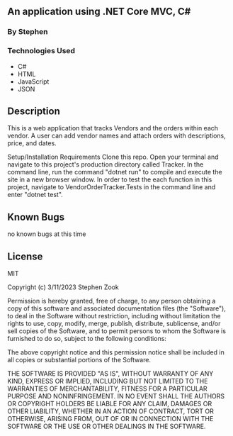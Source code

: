 ## An application using .NET Core MVC, C#
### By Stephen
### Technologies Used
* C#
* HTML
* JavaScript
* JSON
## Description
This is a web application that tracks Vendors and the orders within each vendor. A user can add vendor names and attach orders with descriptions, price, and dates.

Setup/Installation Requirements
Clone this repo.
Open your terminal and navigate to this project's production directory called Tracker.
In the command line, run the command "dotnet run" to compile and execute the site in a new browser window.
In order to test the each function in this project, navigate to VendorOrderTracker.Tests in the command line and enter "dotnet test".
## Known Bugs
no known bugs at this time

## License
MIT

Copyright (c) 3/11/2023 Stephen Zook

Permission is hereby granted, free of charge, to any person obtaining a copy of this software and associated documentation files (the "Software"), to deal in the Software without restriction, including without limitation the rights to use, copy, modify, merge, publish, distribute, sublicense, and/or sell copies of the Software, and to permit persons to whom the Software is furnished to do so, subject to the following conditions:

The above copyright notice and this permission notice shall be included in all copies or substantial portions of the Software.

THE SOFTWARE IS PROVIDED "AS IS", WITHOUT WARRANTY OF ANY KIND, EXPRESS OR IMPLIED, INCLUDING BUT NOT LIMITED TO THE WARRANTIES OF MERCHANTABILITY, FITNESS FOR A PARTICULAR PURPOSE AND NONINFRINGEMENT. IN NO EVENT SHALL THE AUTHORS OR COPYRIGHT HOLDERS BE LIABLE FOR ANY CLAIM, DAMAGES OR OTHER LIABILITY, WHETHER IN AN ACTION OF CONTRACT, TORT OR OTHERWISE, ARISING FROM, OUT OF OR IN CONNECTION WITH THE SOFTWARE OR THE USE OR OTHER DEALINGS IN THE SOFTWARE.